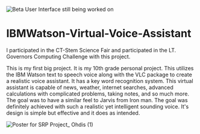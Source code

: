![Beta User Interface still being worked on](https://user-images.githubusercontent.com/50426742/114972170-f7ad5600-9e4b-11eb-99c2-88507b844d07.png)
# IBMWatson-Virtual-Voice-Assistant

I participated in the CT-Stem Science Fair and participated in the LT. Governors Computing Challenge with this project.

This is my first big project. It is my 10th grade personal project. This utilizes the IBM Watson text to speech voice along with the VLC package to create a realistic voice assistant. It has a key word recognition system. This virtual assistant is capable of news, weather, internet searches, advanced calculations with complicated problems, taking notes, and so much more. The goal was to have a similar feel to Jarvis from Iron man. The goal was definitely achieved with such a realistic yet intelligent sounding voice. It's design is simple but effective and it does as intended. 



![Poster for SRP Project_ Ohdis (1)](https://user-images.githubusercontent.com/50426742/163075791-51969881-6080-4475-8cc8-9d2f66d95757.png)
